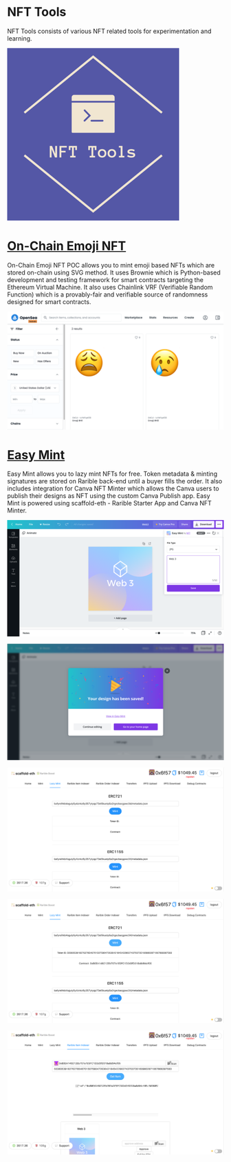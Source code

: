 # NFT Tools

NFT Tools consists of various NFT related tools for experimentation and learning.

![](logo.png)

# [On-Chain Emoji NFT](on_chain_emoji_nft/README.md)

On-Chain Emoji NFT POC allows you to mint emoji based NFTs which are stored on-chain using SVG method. It uses Brownie which is Python-based development and testing framework for smart contracts targeting the Ethereum Virtual Machine. It also uses Chainlink VRF (Verifiable Random Function) which is a provably-fair and verifiable source of randomness designed for smart contracts.

![](on_chain_emoji_nft/screenshots/emoji_nft.png)


# [Easy Mint](easy_mint/README.md)

Easy Mint allows you to lazy mint NFTs for free. Token metadata & minting signatures are stored on Rarible back-end until a buyer fills the order. It also includes integration for Canva NFT Minter which allows the Canva users to publish their designs as NFT using the custom Canva Publish app. Easy Mint is powered using scaffold-eth - Rarible Starter App and Canva NFT Minter.

![](easy_mint/screenshots/easy_mint_1.png)

![](easy_mint/screenshots/easy_mint_2.png)

![](easy_mint/screenshots/easy_mint_3.png)

![](easy_mint/screenshots/easy_mint_4.png)

![](easy_mint/screenshots/easy_mint_5.png)

